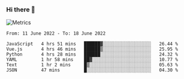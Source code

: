 ### Hi there 👋

![Metrics](https://github.com/radoapx/radoapx/blob/main/github-metrics.svg)

<!--START_SECTION:waka-->

```text
From: 11 June 2022 - To: 18 June 2022

JavaScript   4 hrs 51 mins   ██████▓░░░░░░░░░░░░░░░░░░   26.44 %
Vue.js       4 hrs 46 mins   ██████▒░░░░░░░░░░░░░░░░░░   25.95 %
Python       4 hrs 28 mins   ██████░░░░░░░░░░░░░░░░░░░   24.32 %
YAML         1 hr 58 mins    ██▓░░░░░░░░░░░░░░░░░░░░░░   10.77 %
Text         1 hr 2 mins     █▒░░░░░░░░░░░░░░░░░░░░░░░   05.63 %
JSON         47 mins         █░░░░░░░░░░░░░░░░░░░░░░░░   04.30 %
```

<!--END_SECTION:waka-->

<!--
**radoapx/radoapx** is a ✨ _special_ ✨ repository because its `README.md` (this file) appears on your GitHub profile.

Here are some ideas to get you started:

- 🔭 I’m currently working on ...
- 🌱 I’m currently learning ...
- 👯 I’m looking to collaborate on ...
- 🤔 I’m looking for help with ...
- 💬 Ask me about ...
- 📫 How to reach me: ...
- 😄 Pronouns: ...
- ⚡ Fun fact: ...
-->
